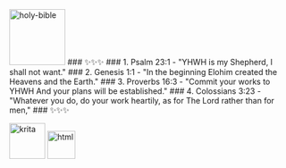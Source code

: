 <img width="100" height="100" src="https://img.icons8.com/carbon-copy/100/holy-bible.png" alt="holy-bible"/>
### ✨✨✨
### 1. Psalm 23:1 - "YHWH is my Shepherd, I shall not want."
### 2. Genesis 1:1 - "In the beginning Elohim created the Heavens and the Earth."
### 3. Proverbs 16:3 - "Commit your works to YHWH And your plans will be established."
### 4. Colossians 3:23 - "Whatever you do, do your work heartily, as for The Lord rather than for men,"
### ✨✨✨

 <img width="64" height="64" src="https://img.icons8.com/wired/64/krita.png" alt="krita"/> <img width="50" height="50" src="https://img.icons8.com/quill/50/html.png" alt="html"/>

